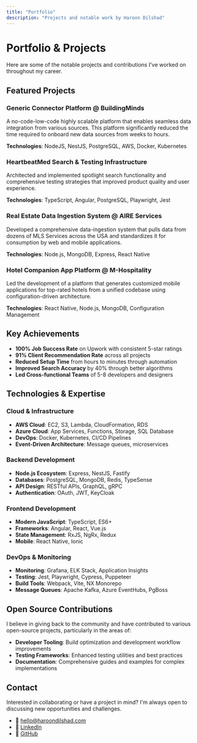 ```yaml
---
title: "Portfolio"
description: "Projects and notable work by Haroon Dilshad"
---
```


# Portfolio & Projects

Here are some of the notable projects and contributions I've worked on throughout my career.

## Featured Projects

### Generic Connector Platform @ BuildingMinds
A no-code-low-code highly scalable platform that enables seamless data integration from various sources. This platform significantly reduced the time required to onboard new data sources from weeks to hours.

**Technologies**: NodeJS, NestJS, PostgreSQL, AWS, Docker, Kubernetes

### HeartbeatMed Search & Testing Infrastructure
Architected and implemented spotlight search functionality and comprehensive testing strategies that improved product quality and user experience.

**Technologies**: TypeScript, Angular, PostgreSQL, Playwright, Jest

### Real Estate Data Ingestion System @ AIRE Services
Developed a comprehensive data-ingestion system that pulls data from dozens of MLS Services across the USA and standardizes it for consumption by web and mobile applications.

**Technologies**: Node.js, MongoDB, Express, React Native

### Hotel Companion App Platform @ M-Hospitality
Led the development of a platform that generates customized mobile applications for top-rated hotels from a unified codebase using configuration-driven architecture.

**Technologies**: React Native, Node.js, MongoDB, Configuration Management

## Key Achievements

- **100% Job Success Rate** on Upwork with consistent 5-star ratings
- **91% Client Recommendation Rate** across all projects
- **Reduced Setup Time** from hours to minutes through automation
- **Improved Search Accuracy** by 40% through better algorithms
- **Led Cross-functional Teams** of 5-8 developers and designers

## Technologies & Expertise

### Cloud & Infrastructure
- **AWS Cloud**: EC2, S3, Lambda, CloudFormation, RDS
- **Azure Cloud**: App Services, Functions, Storage, SQL Database
- **DevOps**: Docker, Kubernetes, CI/CD Pipelines
- **Event-Driven Architecture**: Message queues, microservices

### Backend Development
- **Node.js Ecosystem**: Express, NestJS, Fastify
- **Databases**: PostgreSQL, MongoDB, Redis, TypeSense
- **API Design**: RESTful APIs, GraphQL, gRPC
- **Authentication**: OAuth, JWT, KeyCloak

### Frontend Development
- **Modern JavaScript**: TypeScript, ES6+
- **Frameworks**: Angular, React, Vue.js
- **State Management**: RxJS, NgRx, Redux
- **Mobile**: React Native, Ionic

### DevOps & Monitoring
- **Monitoring**: Grafana, ELK Stack, Application Insights
- **Testing**: Jest, Playwright, Cypress, Puppeteer
- **Build Tools**: Webpack, Vite, NX Monorepo
- **Message Queues**: Apache Kafka, Azure EventHubs, PgBoss

## Open Source Contributions

I believe in giving back to the community and have contributed to various open-source projects, particularly in the areas of:

- **Developer Tooling**: Build optimization and development workflow improvements
- **Testing Frameworks**: Enhanced testing utilities and best practices
- **Documentation**: Comprehensive guides and examples for complex implementations

## Contact

Interested in collaborating or have a project in mind? I'm always open to discussing new opportunities and challenges.

- 📧 [hello@haroondilshad.com](mailto:hello@haroondilshad.com)
- 💼 [LinkedIn](https://linkedin.com/in/haroondilshad)
- 🐙 [GitHub](https://github.com/haroondilshad)

